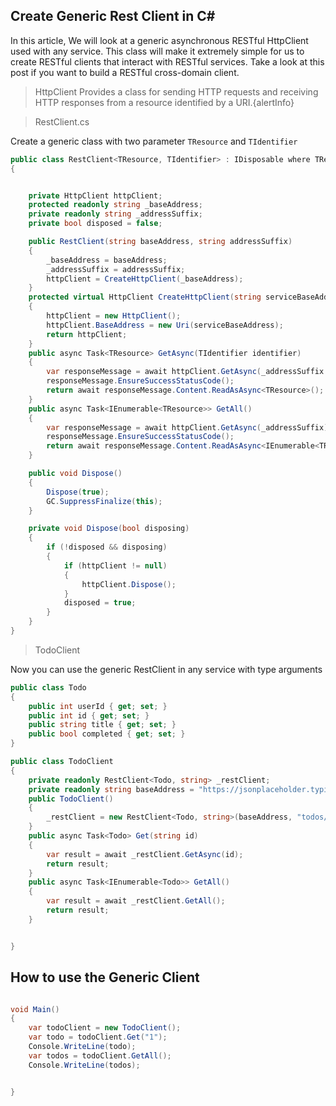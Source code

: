 ## Create Generic Rest Client in C#

In this article, We will look at a generic asynchronous RESTful  HttpClient used with any service. This class will make it extremely simple for us to create RESTful clients that interact with RESTful services. Take a look at this post if you want to build a RESTful cross-domain client.

>HttpClient Provides a class for sending HTTP requests and receiving HTTP responses from a resource identified by a URI.{alertInfo}

>RestClient.cs

Create a generic class with two parameter `TResource` and `TIdentifier`


```csharp
public class RestClient<TResource, TIdentifier> : IDisposable where TResource : class
{


	private HttpClient httpClient;
	protected readonly string _baseAddress;
	private readonly string _addressSuffix;
	private bool disposed = false;

	public RestClient(string baseAddress, string addressSuffix)
	{
		_baseAddress = baseAddress;
		_addressSuffix = addressSuffix;
		httpClient = CreateHttpClient(_baseAddress);
	}
	protected virtual HttpClient CreateHttpClient(string serviceBaseAddress)
	{
		httpClient = new HttpClient();
		httpClient.BaseAddress = new Uri(serviceBaseAddress);
		return httpClient;
	}
	public async Task<TResource> GetAsync(TIdentifier identifier)
	{
		var responseMessage = await httpClient.GetAsync(_addressSuffix + identifier.ToString());
		responseMessage.EnsureSuccessStatusCode();
		return await responseMessage.Content.ReadAsAsync<TResource>();
	}
	public async Task<IEnumerable<TResource>> GetAll()
	{
		var responseMessage = await httpClient.GetAsync(_addressSuffix);
		responseMessage.EnsureSuccessStatusCode();
		return await responseMessage.Content.ReadAsAsync<IEnumerable<TResource>>();
	}

	public void Dispose()
	{
		Dispose(true);
		GC.SuppressFinalize(this);
	}

	private void Dispose(bool disposing)
	{
		if (!disposed && disposing)
		{
			if (httpClient != null)
			{
				httpClient.Dispose();
			}
			disposed = true;
		}
	}
}
```

> TodoClient

Now you can use the generic RestClient in any service with type arguments

```csharp
public class Todo
{
	public int userId { get; set; }
	public int id { get; set; }
	public string title { get; set; }
	public bool completed { get; set; }
}

public class TodoClient
{
	private readonly RestClient<Todo, string> _restClient;
	private readonly string baseAddress = "https://jsonplaceholder.typicode.com/";
	public TodoClient()
	{
		_restClient = new RestClient<Todo, string>(baseAddress, "todos/");
	}
	public async Task<Todo> Get(string id)
	{
		var result = await _restClient.GetAsync(id);
		return result;
	}
	public async Task<IEnumerable<Todo>> GetAll()
	{
		var result = await _restClient.GetAll();
		return result;
	}


}
```

## How to use the Generic Client

```csharp

void Main()
{
	var todoClient = new TodoClient();
	var todo = todoClient.Get("1");
	Console.WriteLine(todo);
	var todos = todoClient.GetAll();
	Console.WriteLine(todos);


}
```
<!--stackedit_data:
eyJoaXN0b3J5IjpbLTE1Mjk5MTUzMjhdfQ==
-->